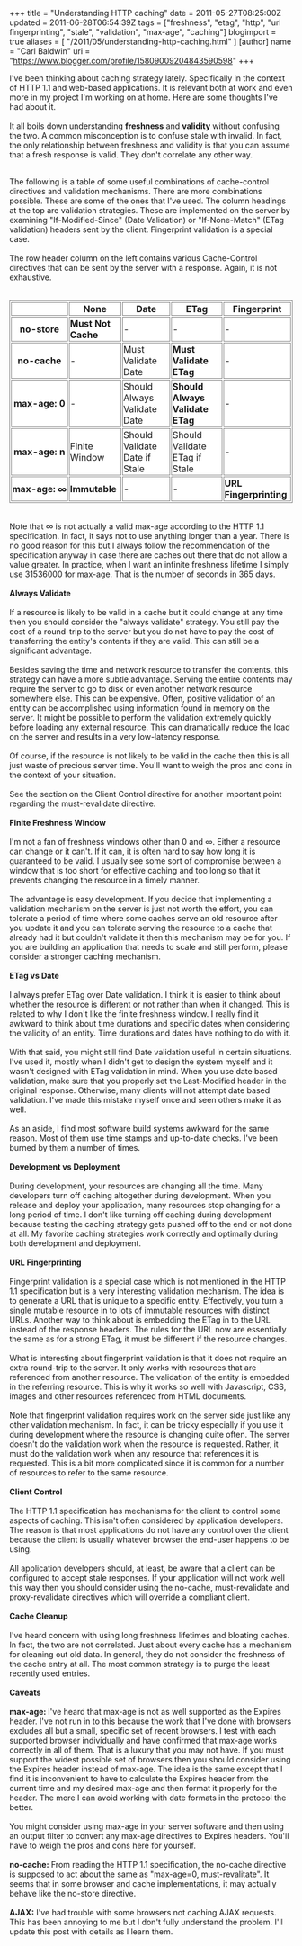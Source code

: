 +++
title = "Understanding HTTP caching"
date = 2011-05-27T08:25:00Z
updated = 2011-06-28T06:54:39Z
tags = ["freshness", "etag", "http", "url fingerprinting", "stale", "validation", "max-age", "caching"]
blogimport = true
aliases = [ "/2011/05/understanding-http-caching.html" ]
[author]
	name = "Carl Baldwin"
	uri = "https://www.blogger.com/profile/15809009204843590598"
+++

I've been thinking about caching strategy lately.  Specifically in the context of HTTP 1.1 and web-based applications.  It is relevant both at work and even more in my project I'm working on at home.  Here are some thoughts I've had about it.<br /><br />It all boils down understanding <b>freshness</b> and <b>validity</b> without confusing the two.  A common misconception is to confuse stale with invalid.  In fact, the only relationship between freshness and validity is that you can assume that a fresh response is valid.  They don't correlate any other way.<div><br /></div><div>The following is a table of some useful combinations of cache-control directives and validation mechanisms. There are more combinations possible.  These are some of the ones that I've used.  The column headings at the top are validation strategies.  These are implemented on the server by examining "If-Modified-Since" (Date Validation) or "If-None-Match" (ETag validation) headers sent by the client.  Fingerprint validation is a special case.  </div><div><br /></div><div>The row header column on the left contains various Cache-Control directives that can be sent by the server with a response.  Again, it is not exhaustive.<br /><br /><style type="text/css">.bordertable { border-width: 1px; border-spacing: 2px; border-style: solid; border-color: gray; border-collapse: separate;} </style><style type="text/css">table.bordertable td, table.bordertable th { border-width: 1px; padding: 1px; margin: 0px; border-style: solid; border-color: gray; background-color: white; -moz-border-radius: 1;}</style><style type="text/css">table.bordertable th { text-align: center; }</style><table class="bordertable"><tbody><tr><th><br /></th><th>None</th><th>Date</th><th>ETag</th><th>Fingerprint</th></tr><tr><th><nobr>no-store</nobr></th><td><b>Must Not Cache</b></td><td><span class="Apple-style-span"><i>-</i></span></td><td><span class="Apple-style-span"><i>-</i></span></td><td><span class="Apple-style-span">-</span></td></tr><tr><th><nobr>no-cache</nobr></th><td>-</td><td>Must Validate Date</td><td><b>Must Validate ETag</b></td><td><span class="Apple-style-span"><i>-</i></span></td></tr><tr><th><nobr>max-age: 0</nobr></th><td><span class="Apple-style-span"><i>-</i></span></td><td>Should Always Validate Date</td><td><b>Should Always Validate ETag</b></td><td><span class="Apple-style-span"><i>-</i></span></td></tr><tr><th>max-age: n</th><td>Finite Window</td><td>Should Validate Date if Stale</td><td>Should Validate ETag if Stale</td><td><span class="Apple-style-span">-</span></td></tr><tr><th><nobr>max-age: ∞</nobr></th><td><b>Immutable</b></td><td><span class="Apple-style-span"><i>-</i></span></td><td><span class="Apple-style-span"><i>-</i></span></td><td><b>URL Fingerprinting</b></td></tr></tbody></table><br />Note that ∞ is not actually a valid max-age according to the HTTP 1.1 specification.  In fact, it says not to use anything longer than a year.  There is no good reason for this but I always follow the recommendation of the specification anyway in case there are caches out there that do not allow a value greater.  In practice, when I want an infinite freshness lifetime I simply use 31536000 for max-age.  That is the number of seconds in 365 days.</div><div><br /></div><div><b><span class="Apple-style-span">Always Validate</span></b></div><div><br /></div><div><div>If a resource is likely to be valid in a cache but it could change at any time then you should consider the "always validate" strategy.  You still pay the cost of a round-trip to the server but you do not have to pay the cost of transferring the entity's contents if they are valid.  This can still be a significant advantage.</div><div><br /></div><div>Besides saving the time and network resource to transfer the contents, this strategy can have a more subtle advantage.  Serving the entire contents may require the server to go to disk or even another network resource somewhere else.  This can be expensive.  Often, positive validation of an entity can be accomplished using information found in memory on the server.  It might be possible to perform the validation extremely quickly before loading any external resource.  This can dramatically reduce the load on the server and results in a very low-latency response.</div></div><div><br /></div><div>Of course, if the resource is not likely to be valid in the cache then this is all just waste of precious server time.  You'll want to weigh the pros and cons in the context of your situation.</div><div><br /></div><div>See the section on the Client Control directive for another important point regarding the must-revalidate directive.</div><div><b><span class="Apple-style-span"><br /></span></b></div><div><b><span class="Apple-style-span">Finite Freshness Window</span></b></div><div><br /></div><div>I'm not a fan of freshness windows other than 0 and ∞.  Either a resource can change or it can't.  If it can, it is often hard to say how long it is guaranteed to be valid.  I usually see some sort of compromise between a window that is too short for effective caching and too long so that it prevents changing the resource in a timely manner.</div><div><br /></div><div>The advantage is easy development.   If you decide that implementing a validation mechanism on the server is just not worth the effort, you can tolerate a period of time where some caches serve an old resource after you update it and you can tolerate serving the resource to a cache that already had it but couldn't validate it then this mechanism may be for you.  If you are building an application that needs to scale and still perform, please consider a stronger caching mechanism.</div><div><div><br /></div><div><span class="Apple-style-span"><b>ETag vs Date</b></span></div><div><span class="Apple-style-span"><b><br /></b></span></div><div><span class="Apple-style-span">I always prefer ETag over Date validation.  I think it is easier to think about whether the resource is different or not rather than when it changed.  This is related to why I don't like the finite freshness window.  I really find it awkward to think about time durations and specific dates when considering the validity of an entity.  Time durations and dates have nothing to do with it.<br /><br />With that said, you might still find Date validation useful in certain situations.  I've used it, mostly when I didn't get to design the system myself and it wasn't designed with ETag validation in mind.  When you use date based validation, make sure that you properly set the Last-Modified header in the original response.  Otherwise, many clients will not attempt date based validation.  I've </span><span class="Apple-style-span">made this mistake myself once and </span><span class="Apple-style-span">seen others make it as well.<br /></span></div><div><span class="Apple-style-span"><br /></span></div><div><span class="Apple-style-span">As an aside, I find most software build systems awkward for the same reason.  Most of them use time stamps and up-to-date checks.  I've been burned by them a number of times.</span></div><div><span class="Apple-style-span"><br /></span></div><div><b><span class="Apple-style-span">Development vs Deployment</span></b></div><div><span class="Apple-style-span"><br /></span></div><div><span class="Apple-style-span"><span class="Apple-style-span">During development, your resources are changing all the time.  </span><span class="Apple-style-span">Many developers turn off caching altogether during development.  When you release and deploy your application, many resources stop changing for a long period of time.  I don't like turning off caching during development because testing the caching strategy gets pushed off to the end or not done at all.  My favorite caching strategies work correctly and optimally during both development and deployment.</span></span></div><div><span class="Apple-style-span"><b><br /></b></span></div><div><span class="Apple-style-span"><b>URL Fingerprinting</b></span></div><div><span class="Apple-style-span"><b><br /></b></span></div><div>Fingerprint validation is a special case which is not mentioned in the HTTP 1.1 specification but is a very interesting validation mechanism.  The idea is to generate a URL that is unique to a specific entity.  Effectively, you turn a single mutable resource in to lots of immutable resources with distinct URLs.  Another way to think about is embedding the ETag in to the URL instead of the response headers.  The rules for the URL now are essentially the same as for a strong ETag, it must be different if the resource changes.</div><div><br /></div><div>What is interesting about fingerprint validation is that it does not require an extra round-trip to the server.  It only works with resources that are referenced from another resource.  The validation of the entity is embedded in the referring resource.  This is why it works so well with Javascript, CSS, images and other resources referenced from HTML documents.</div><div><br /></div><div>Note that fingerprint validation requires work on the server side just like any other validation mechanism.  In fact, it can be tricky especially if you use it during development where the resource is changing quite often.  The server doesn't do the validation work when the resource is requested.  Rather, it must do the validation work when any resource that references it is requested.  This is a bit more complicated since it is common for a number of resources to refer to the same resource.</div><div><br /></div></div><div><b><span class="Apple-style-span">Client Control</span></b></div><div><br /></div><div>The HTTP 1.1 specification has mechanisms for the client to control some aspects of caching.  This isn't often considered by application developers.  The reason is that most applications do not have any control over the client because the client is usually whatever browser the end-user happens to be using.</div><div><br /></div><div>All application developers should, at least, be aware that a client can be configured to accept stale responses.  If your application will not work well this way then you should consider using the no-cache, must-revalidate and proxy-revalidate directives which will override a compliant client.<br /></div><div><br /></div><div><span class="Apple-style-span"><b>Cache Cleanup</b></span></div><div><br /></div><div>I've heard concern with using long freshness lifetimes and bloating caches.  In fact, the two are not correlated.  Just about every cache has a mechanism for cleaning out old data.  In general, they do not consider the freshness of the cache entry at all.  The most common strategy is to purge the least recently used entries.</div><div><br /></div><div><span class="Apple-style-span"><b>Caveats</b></span></div><div><br /></div><div><span style="font-weight: bold;">max-age:  </span>I've heard that max-age is not as well supported as the Expires header.  I've not run in to this because the work that I've done with browsers excludes all but a small, specific set of recent browsers.  I test with each supported browser individually and have confirmed that max-age works correctly in all of them.  That is a luxury that you may not have.  If you must support the widest possible set of browsers then you should consider using the Expires header instead of max-age.  The idea is the same except that I find it is inconvenient to have to calculate the Expires header from the current time and my desired max-age and then format it properly for the header.  The more I can avoid working with date formats in the protocol the better.</div><div><br /></div><div>You might consider using max-age in your server software and then using an output filter to convert any max-age directives to Expires headers.  You'll have to weigh the pros and cons here for yourself.<br /><br /><span style="font-weight: bold;">no-cache:</span>  From reading the HTTP 1.1 specification, the no-cache directive is supposed to act about the same as "max-age=0, must-revalitate".  It seems that in some browser and cache implementations, it may actually behave like the no-store directive.<br /><br /><span style="font-weight: bold;">AJAX:</span>  I've had trouble with some browsers not caching AJAX requests.  This has been annoying to me but I don't fully understand the problem.  I'll update this post with details as I learn them.<br /></div>
